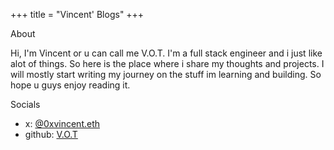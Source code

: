 +++
title = "Vincent' Blogs"
+++

<div class="section">
<div class="section-title">About</div>

Hi, I'm Vincent or u can call me V.O.T. I'm a full stack engineer and i just like alot of things. So here is the place where i share my thoughts and projects. I will mostly start writing my journey on the stuff im learning and building. So hope u guys enjoy reading it.

</div>

<div class="section">
<div class="section-title">Socials</div>

- x: [@0xvincent.eth](https://x.com/0xvincent_eth)
- github: [V.O.T](https://github.com/makluganteng)

</div>
